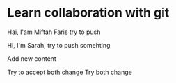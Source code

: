 # Learn collaboration with git

Hai, I'am Miftah Faris try to push

Hi, I'm Sarah, try to push somehting

Add new content

Try to accept both change
Try both change
